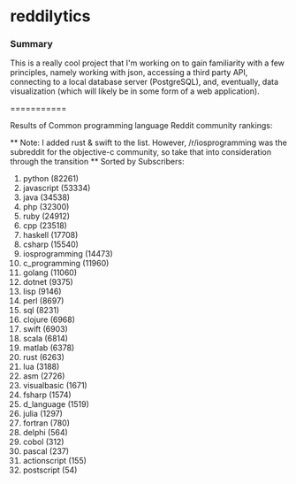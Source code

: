 reddilytics
===========

### Summary

This is a really cool project that I'm working on to gain familiarity with a few principles, namely working with json,
accessing a third party API, connecting to a local database server (PostgreSQL), and, eventually, data visualization (which will likely be in some form of a web application). 

===========


Results of Common programming language Reddit community rankings: 


** Note: I added rust & swift to the list.  However, /r/iosprogramming was the subreddit for the objective-c community, so take that into consideration through the transition **
Sorted by Subscribers: 

1. python (82261)
2. javascript (53334)
3. java (34538)
4. php (32300)
5. ruby (24912)
6. cpp (23518)
7. haskell (17708)
8. csharp (15540)
9. iosprogramming (14473)
10. c_programming (11960)
11. golang (11060)
12. dotnet (9375)
13. lisp (9146)
14. perl (8697)
15. sql (8231)
16. clojure (6968)
17. swift (6903)
18. scala (6814)
19. matlab (6378)
20. rust (6263)
21. lua (3188)
22. asm (2726)
23. visualbasic (1671)
24. fsharp (1574)
25. d_language (1519)
26. julia (1297)
27. fortran (780)
28. delphi (564)
29. cobol (312)
30. pascal (237)
31. actionscript (155)
32. postscript (54)
